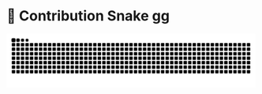 # 🐍 Contribution Snake gg
![Snake animation](https://raw.githubusercontent.com/Kartikmhatre/Kartikmhatre/output/snake.svg)
